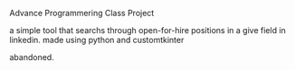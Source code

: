 Advance Programmering Class Project

a simple tool that searchs through open-for-hire positions in a give field in linkedin. made using python and customtkinter

abandoned.